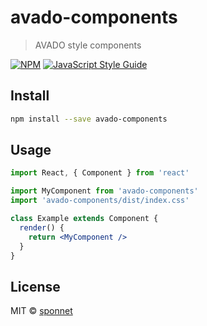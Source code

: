 # avado-components

> AVADO style components

[![NPM](https://img.shields.io/npm/v/avado-components.svg)](https://www.npmjs.com/package/avado-components) [![JavaScript Style Guide](https://img.shields.io/badge/code_style-standard-brightgreen.svg)](https://standardjs.com)

## Install

```bash
npm install --save avado-components
```

## Usage

```jsx
import React, { Component } from 'react'

import MyComponent from 'avado-components'
import 'avado-components/dist/index.css'

class Example extends Component {
  render() {
    return <MyComponent />
  }
}
```

## License

MIT © [sponnet](https://github.com/sponnet)
